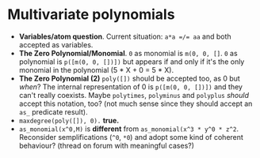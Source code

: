 # Multivariate polynomials
- **Variables/atom question**. Current situation: `a*a =/= aa` and both accepted as variables.
- **The Zero Polynomial/Monomial**. `0` as monomial is `m(0, 0, []`. `0` as polynomial is `p([m(0, 0, [])])` but appears if and only if it's the only monomial in the polynomial (5 * X + 0 = 5 * X).
- **The Zero Polynomial (2)** `poly([])` should be accepted too, as 0 but *when*? The internal representation of 0 is `p([m(0, 0, [])])` and they can't really coexists. Maybe `polytimes`, `polyminus` and `polyplus` *should* accept this notation, too? (not much sense since they should accept an `as_` predicate result).
- `maxdegree(poly([]), 0).`  **true.**
- `as_monomial(x^0,M)` is **different** from `as_monomial(x^3 * y^0 * z^2`. Reconsider semplifications (`^0`, `*0`) and adopt some kind of coherent behaviour? (thread on forum with meaningful cases?)
